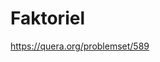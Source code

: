 # Faktoriel
https://quera.org/problemset/589
<?php
$number = readline(" enter a number: ");
function factorial($number) { 
    if ($number == 0) { 
        return 1; 
    } else { 
        return ($number * factorial($number - 1)); 
    } 
}
echo factorial($number);
